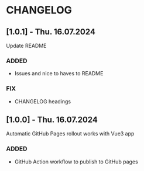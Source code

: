 # CHANGELOG

## [1.0.1] - Thu. 16.07.2024

Update README

### ADDED
- Issues and nice to haves to README

### FIX
- CHANGELOG headings


## [1.0.0] - Thu. 16.07.2024

Automatic GitHub Pages rollout works with Vue3 app

### ADDED
- GitHub Action workflow to publish to GitHub pages
